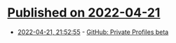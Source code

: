 # [Published on 2022-04-21](index.md)

* [2022-04-21, 21:52:55](https://news.ycombinator.com/item?id=31115642) - [GitHub: Private Profiles beta](https://github.blog/changelog/2022-04-21-private-profiles/)

